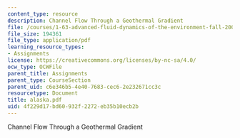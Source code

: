 ```yaml
---
content_type: resource
description: Channel Flow Through a Geothermal Gradient
file: /courses/1-63-advanced-fluid-dynamics-of-the-environment-fall-2002/4f229d17bd60932f2272eb35b10ecb2b_alaska.pdf
file_size: 194361
file_type: application/pdf
learning_resource_types:
- Assignments
license: https://creativecommons.org/licenses/by-nc-sa/4.0/
ocw_type: OCWFile
parent_title: Assignments
parent_type: CourseSection
parent_uid: c6e346b5-4e40-7683-cec6-2e232671cc3c
resourcetype: Document
title: alaska.pdf
uid: 4f229d17-bd60-932f-2272-eb35b10ecb2b
---
```

Channel Flow Through a Geothermal Gradient